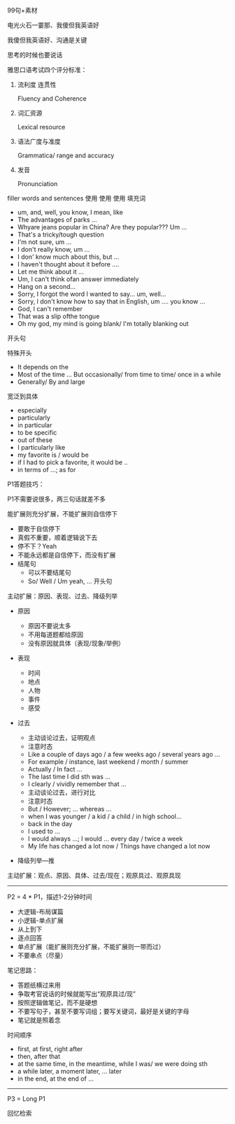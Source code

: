 99句+素材

电光火石一霎那、我傻但我英语好

我傻但我英语好、沟通是关键

思考的时候也要说话

雅思口语考试四个评分标准：

1. 流利度 连贯性

   Fluency and Coherence

2. 词汇资源

   Lexical resource

3. 语法广度与准度

   Grammatica/ range and accuracy

4. 发音

   Pronunciation

filler words and sentences 使用 使用 使用 填充词

- um, and, well, you know, I mean, like
- The advantages of parks ...
- Whyare jeans popular in China? Are they popular??? Um ...
- That's a tricky/tough question
- I'm not sure, um ...
- I don't really know, um ...
- I don' know much about this, but ...
- I haven't thought about it before ....
- Let me think about it ...
- Um, I can't think ofan answer immediately
- Hang on a second...
- Sorry, I forgot the word l wanted to say... um, well...
- Sorry, l don't know how to say that in English, um .... you know ...
- God, I can't remember
- That was a slip ofthe tongue
- Oh my god, my mind is going blank/ I'm totally blanking out

开头句

特殊开头

- It depends on the 
- Most of the time ... But occasionally/ from time to time/ once in a while 
- Generally/ By and large

宽泛到具体

- especially
- particularly 
- in particular 
- to be specific 
- out of these 
- I particularly like 
- my favorite is / would be 
- if I had to pick a favorite, it would be ..
- in terms of ...; as for 

P1答题技巧：

P1不需要说很多，两三句话就差不多

能扩展则充分扩展，不能扩展则自信停下

- 要敢于自信停下
- 真假不重要，顺着逻辑说下去
- 停不下？Yeah
- 不能永远都是自信停下，而没有扩展
- 结尾句
  - 可以不要结尾句
  - So/ Well / Um yeah, ... 开头句


主动扩展：原因、表现、过去、降级列举

- 原因
  - 原因不要说太多
  - 不用每道题都给原因
  - 没有原因就具体（表现/现象/举例）
- 表现
  - 时间
  - 地点
  - 人物
  - 事件
  - 感受
- 过去
  - 主动谈论过去，证明观点
  - 注意时态
  - Like a couple of days ago / a few weeks ago / several years ago ...
  - For example / instance, last weekend / month / summer
  - Actually / In fact ...
  - The last time I did sth was ...
  - I clearly / vividly remember that ...
  - 主动谈论过去，进行对比
  - 注意时态
  - But / However; ... whereas ...
  - when I was younger / a kid / a child / in high school...
  - back in the day 
  - I used to ...
  - I would always ...; I would ... every day / twice a week
  - My life has changed a lot now / Things have changed a lot now

- 降级列举—推

主动扩展：观点、原因、具体、过去/现在；观原具过、观原具现

----------------

P2 = 4 * P1，描述1-2分钟时间

- 大逻辑-布局谋篇
- 小逻辑-单点扩展
- 从上到下
- 逐点回答
- 单点扩展（能扩展则充分扩展，不能扩展则一带而过）
- 不要串点（尽量）

笔记思路：

- 答题纸横过来用
- 争取考官说话的时候就能写出“观原具过/现”
- 按照逻辑做笔记，而不是硬想
- 不要写句子，甚至不要写词组；要写关键词，最好是关键的字母
- 笔记就是照着念

时间顺序

- first, at first, right after
- then, after that 
- at the same time, in the meantime, while I was/ we were doing sth
- a while later, a moment later, ... later
- in the end, at the end of ...

----------------

P3 = Long P1

回忆检索

